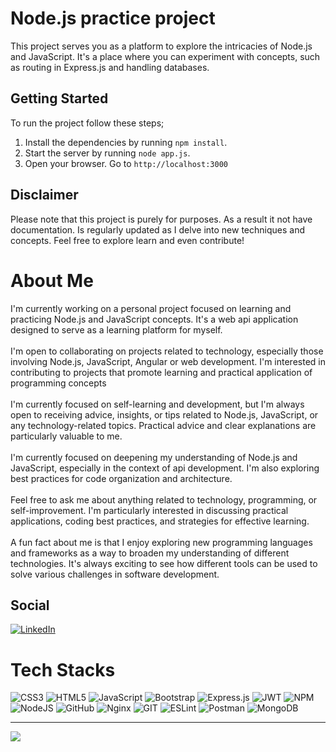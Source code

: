 # Node.js practice project

This project serves you as a platform to explore the intricacies of Node.js and JavaScript. It's a place where you can experiment with concepts, such as routing in Express.js and handling databases.

## Getting Started

To run the project follow these steps;

1. Install the dependencies by running `npm install`.
2. Start the server by running `node app.js`.
3. Open your browser. Go to `http://localhost:3000`

## Disclaimer

Please note that this project is purely for purposes. As a result it not have documentation. Is regularly updated as I delve into new techniques and concepts. Feel free to explore learn and even contribute!

# About Me

I'm currently working on a personal project focused on learning and practicing Node.js and JavaScript concepts. It's a web api application designed to serve as a learning platform for myself.<br><br>I'm open to collaborating on projects related to technology, especially those involving Node.js, JavaScript, Angular or web development. I'm interested in contributing to projects that promote learning and practical application of programming concepts<br><br>I'm currently focused on self-learning and development, but I'm always open to receiving advice, insights, or tips related to Node.js, JavaScript, or any technology-related topics. Practical advice and clear explanations are particularly valuable to me.<br><br>I'm currently focused on deepening my understanding of Node.js and JavaScript, especially in the context of api development. I'm also exploring best practices for code organization and architecture.<br><br>Feel free to ask me about anything related to technology, programming, or self-improvement. I'm particularly interested in discussing practical applications, coding best practices, and strategies for effective learning.<br><br>A fun fact about me is that I enjoy exploring new programming languages and frameworks as a way to broaden my understanding of different technologies. It's always exciting to see how different tools can be used to solve various challenges in software development.

## Social

[![LinkedIn](https://img.shields.io/badge/LinkedIn-%230077B5.svg?logo=linkedin&logoColor=white)](https://linkedin.com/in/milad-jokar-647839212)

# Tech Stacks

![CSS3](https://img.shields.io/badge/css3-%231572B6.svg?style=flat-square&logo=css3&logoColor=white) ![HTML5](https://img.shields.io/badge/html5-%23E34F26.svg?style=flat-square&logo=html5&logoColor=white) ![JavaScript](https://img.shields.io/badge/javascript-%23323330.svg?style=flat-square&logo=javascript&logoColor=%23F7DF1E) ![Bootstrap](https://img.shields.io/badge/bootstrap-%23563D7C.svg?style=flat-square&logo=bootstrap&logoColor=white) ![Express.js](https://img.shields.io/badge/express.js-%23404d59.svg?style=flat-square&logo=express&logoColor=%2361DAFB) ![JWT](https://img.shields.io/badge/JWT-black?style=flat-square&logo=JSON%20web%20tokens) ![NPM](https://img.shields.io/badge/NPM-%23000000.svg?style=flat-square&logo=npm&logoColor=white) ![NodeJS](https://img.shields.io/badge/node.js-6DA55F?style=flat-square&logo=node.js&logoColor=white) ![GitHub](https://img.shields.io/badge/GitHub-%23121011.svg?style=flat-square&logo=github&logoColor=white) ![Nginx](https://img.shields.io/badge/nginx-%23009639.svg?style=flat-square&logo=nginx&logoColor=white) ![GIT](https://img.shields.io/badge/Git-fc6d26?style=flat-square&logo=git&logoColor=white) ![ESLint](https://img.shields.io/badge/ESLint-4B3263?style=flat-square&logo=eslint&logoColor=white) ![Postman](https://img.shields.io/badge/Postman-FF6C37?style=flat-square&logo=postman&logoColor=white) ![MongoDB](https://img.shields.io/badge/MongoDB-%234ea94b.svg?style=flat-square&logo=mongodb&logoColor=white)

---
[![](https://visitcount.itsvg.in/api?id=milad-hub&icon=0&color=1)](https://visitcount.itsvg.in)
